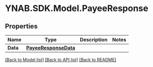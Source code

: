 # YNAB.SDK.Model.PayeeResponse

## Properties

Name | Type | Description | Notes
------------ | ------------- | ------------- | -------------
**Data** | [**PayeeResponseData**](PayeeResponseData.md) |  | 

[[Back to Model list]](../README.md#documentation-for-models) [[Back to API list]](../README.md#documentation-for-api-endpoints) [[Back to README]](../README.md)


